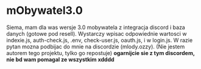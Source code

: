 # mObywatel3.0
Siema, mam dla was wersje 3.0 mobywatela z integracja discord i baza danych (gotowe pod resell). Wystarczy wpisac odpowiednie wartosci w indexie.js, auth-check.js, .env, check-user.js, oauth.js, i w login.js. W razie pytan mozna podbijac do mnie na discordzie (mlody.ozzy). 
(Nie jestem autorem tego projektu, tylko go repostuje)
**ogarnijcie sie z tym discordem, nie bd wam pomagal ze wszystkim xdddd**
